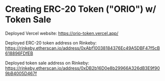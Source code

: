 # Creating ERC-20 Token ("ORIO") w/ Token Sale

Deployed Vercel website: https://orio-token.vercel.app/

Deployed ERC-20 token address on Rinkeby: https://rinkeby.etherscan.io/address/0xAbf10038184376Ec49A5DBF47f5cB618896FDfEB

Deployed token sale address on Rinkeby: https://rinkeby.etherscan.io/address/0xDB2b16D0e8b29966A326dB3E9f909bB4005D467f

